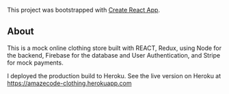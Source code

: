 This project was bootstrapped with [Create React App](https://github.com/facebook/create-react-app).

## About
This is a mock online clothing store built with REACT, Redux, using Node for the backend, Firebase for the database and User Authentication, and Stripe for mock payments.

I deployed the production build to Heroku. See the live version on Heroku at https://amazecode-clothing.herokuapp.com
